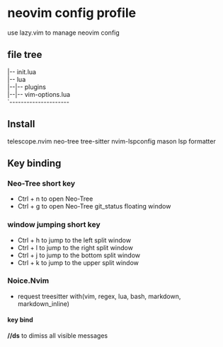 # neovim config profile

use lazy.vim to manage neovim config

## file tree

|-- init.lua<br>
|-- lua<br>
|--|-- plugins<br>
|--|-- vim-options.lua<br>
`---------------------

## Install

telescope.nvim
neo-tree
tree-sitter
nvim-lspconfig
mason
lsp
formatter

## Key binding

### Neo-Tree short key

- Ctrl + n to open Neo-Tree
- Ctrl + g to open Neo-Tree git_status floating window

### window jumping short key

- Ctrl + h to jump to the left split window
- Ctrl + l to jump to the right split window
- Ctrl + j to jump to the bottom split window
- Ctrl + k to jump to the upper split window

### Noice.Nvim

- request treesitter with(vim, regex, lua, bash, markdown, markdown_inline)

#### key bind
**/<leader>/ds** to dimiss all visible messages
